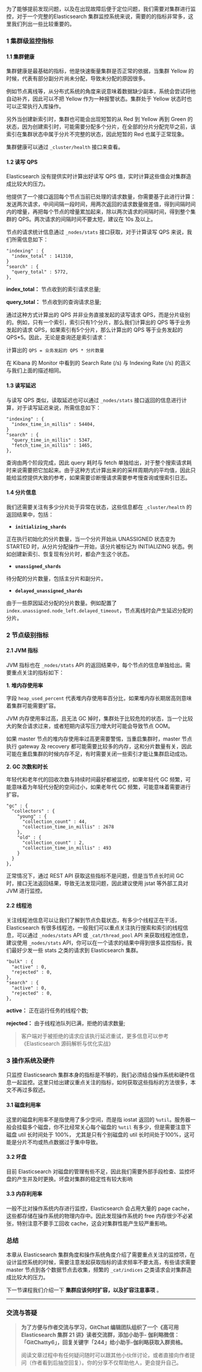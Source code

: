 为了能够提前发现问题，以及在出现故障后便于定位问题，我们需要对集群进行监控，对于一个完整的Elasticsearch
集群监控系统来说，需要的的指标非常多，这里我们列出一些比较重要的。

### 1 集群级监控指标

#### 1.1 集群健康

集群健康是最基础的指标，他是快速衡量集群是否正常的依据，当集群 Yellow 的时候，代表有部分副分片尚未分配，导致未分配的原因很多。

例如节点离线等，从分布式系统的角度来说意味着数据缺少副本，系统会尝试将他自动补齐，因此可以不把 Yellow 作为一种报警状态。集群处于 Yellow
状态时也可以正常执行入库操作。

另外当创建新索引时，集群也可能会出现短暂的从 Red 到 Yellow 再到 Green
的状态，因为创建索引时，可能需要分配多个分片，在全部的分片分配完毕之前，该索引在集群状态中属于分片不完整的状态，因此短暂的 Red 也属于正常现象。

集群健康可以通过 `_cluster/health` 接口来查看。

#### 1.2 读写 QPS

Elasticsearch 没有提供实时计算出好读写 QPS 值，实时计算这些值会对集群造成比较大的压力。

他提供了一个接口返回每个节点当前已处理的请求数量，你需要基于此进行计算：发送两次请求，中间间隔一段时间，用两次返回的请求数量做差值，得到间隔时间内的增量，再把每个节点的增量累加起来，除以两次请求的间隔时间，得到整个集群的
QPS。两次请求的间隔时间不要太短，建议在 10s 及以上。

节点的请求统计信息通过 `_nodes/stats` 接口获取，对于计算读写 QPS 来说，我们所需信息如下：

    
    
    "indexing" : {
      "index_total" : 141310,
    }
    "search" : {
      "query_total" : 5772,
    },
    

**index_total：** 节点收到的索引请求总量;

**query_total：** 节点收到的查询请求总量;

通过这种方式计算出的 QPS 并非业务直接发起的读写请求 QPS，而是分片级别的。例如，只有一个索引，索引只有1个分片，那么我们计算出的 QPS
等于业务发起的请求 QPS，如果索引有5个分片，那么计算出的 QPS 等于业务发起的 QPS*5。因此，无论是查询还是索引请求：

计算出的 `QPS = 业务发起的 QPS * 分片数量`

在 Kibana 的 Monitor 中看到的 Search Rate (/s) 与 Indexing Rate (/s) 的涵义与我们上面的描述相同。

#### 1.3 读写延迟

与读写 QPS 类似，读取延迟也可以通过 `_nodes/stats` 接口返回的信息进行计算，对于读写延迟来说，所需信息如下：

    
    
    "indexing" : {
      "index_time_in_millis" : 54404,
    }
    "search" : {
      "query_time_in_millis" : 5347,
      "fetch_time_in_millis" : 1465,
    },
    

查询由两个阶段完成，因此 query 耗时与 fetch
单独给出，对于整个搜索请求耗时来说需要把它加起来。由于这种方式计算出来的的采样周期内的平均值，因此只能给监控提供大致的参考，如果需要诊断慢请求需要参考慢查询或慢索引日志。

#### 1.4 分片信息

我们还需要关注有多少分片处于异常在状态，这些信息都在 `_cluster/health` 的返回结果中，包括：

  * **`initializing_shards`**

正在执行初始化的分片数量，当一个分片开始从 UNASSIGNED 状态变为 STARTED 时，从分片分配操作一开始，该分片被标记为
INITIALIZING 状态。例如创建新索引、恢复现有分片时，都会产生这个状态。

  * **`unassigned_shards`**

待分配的分片数量，包括主分片和副分片。

  * **`delayed_unassigned_shards`**

由于一些原因延迟分配的分片数量。例如配置了
`index.unassigned.node_left.delayed_timeout`，节点离线时会产生延迟分配的分片。

### 2 节点级别指标

#### 2.1 JVM 指标

JVM 指标也在 `_nodes/stats` API 的返回结果中，每个节点的信息单独给出。需要重点关注的指标如下：

**1\. 堆内存使用率**

字段 `heap_used_percent` 代表堆内存使用率百分比，如果堆内存长期居高则意味着集群可能需要扩容。

JVM 内存使用率过高，且无法 GC 掉时，集群处于比较危险的状态，当一个比较大的聚合请求过来，或者短期内读写压力增大时可能会导致节点 OOM。

如果 master 节点的堆内存使用率过高更需要警惕，当重启集群时，master 节点执行 gateway 及 recovery
都可能需要比较多的内存，这和分片数量有关，因此可能在重启集群的时候内存不足，有时需要关闭一些索引才能让集群启动成功。

**2\. GC 次数和时长**

年轻代和老年代的回收次数与持续时间最好都被监控，如果年轻代 GC 频繁，可能意味着为年轻代分配的空间过小，如果老年代 GC 频繁，可能意味着需要进行扩容。

    
    
    "gc" : {
      "collectors" : {
        "young" : {
          "collection_count" : 44,
          "collection_time_in_millis" : 2678
        },
        "old" : {
          "collection_count" : 2,
          "collection_time_in_millis" : 493
        }
      }
    },
    

正常情况下，通过 REST API 获取这些指标不是问题，但是当节点长时间 GC 时，接口无法返回结果，导致无法发现问题，因此建议使用 jstat
等外部工具对 JVM 进行监控。

#### 2.2 线程池

关注线程池信息可以让我们了解到节点负载状态，有多少个线程正在干活，Elasticsearch
有很多线程池，一般我们可以重点关注执行搜索和索引的线程信息，可以通过 `_nodes/stats` API 或 `_cat/thread_pool` API
来获取线程池信息，建议使用 `_nodes/stats` API，你可以在一个请求的结果中得到很多监控指标，我们最好少发一些 stats 之类的请求到
Elasticsearch 集群。

    
    
    "bulk" : {
      "active" : 0,
      "rejected" : 0,
    },
    "search" : {
      "active" : 0,
      "rejected" : 0,
    },
    

**active：** 正在运行任务的线程个数;

**rejected：** 由于线程池队列已满，拒绝的请求数量;

> 客户端对于被拒绝的请求应该执行延迟重试，更多信息可以参考《Elasticsearch 源码解析与优化实战》

### 3 操作系统及硬件

只监控 Elasticsearch
集群本身的指标是不够的，我们必须结合操作系统和硬件信息一起监控。这里只给出建议重点关注的指标，如何获取这些指标的方法很多，本文不再过多叙述。

#### 3.1 磁盘利用率

这里的磁盘利用率不是指使用了多少空间，而是指 iostat 返回的 `%util`。服务器一般会挂载多个磁盘，你不比经常关心每个磁盘的 `%util`
有多少，但是需要注意下磁盘 util 长时间处于 100%， 尤其是只有个别磁盘的 util 长时间处于100%，这可能是分片不均或热点数据过于集中导致。

#### 3.2 坏盘

目前 Elasticsearch 对磁盘的管理有些不足，因此我们需要外部手段检查、监控坏盘的产生并及时更换。坏盘对集群的稳定性有较大影响

#### 3.3 内存利用率

一般不比对操作系统内存进行监控，Elasticsearch 会占用大量的 page cache，这些都存储在操作系统的物理内存中。因此发现操作系统的
free 内存很少不必紧张，特别注意不要手工回收 cache，这会对集群性能产生较严重影响。

### 总结

本章从 Elasticsearch
集群角度和操作系统角度介绍了需要重点关注的监控项，在设计监控系统的时候，需要注意发起获取指标的请求频率不要太高，有些请求需要 master
节点到各个数据节点去收集，频繁的 `_cat/indices` 之类请求会对集群造成比较大的压力。

下一节课程我们介绍一下 **集群应该何时扩容，以及扩容注意事项** 。

* * *

### 交流与答疑

> **为了方便与作者交流与学习，GitChat 编辑团队组织了一个《高可用 Elasticsearch 集群 21 讲》读者交流群，添加小助手-
> 伽利略微信：「GitChatty6」，回复关键字「244」给小助手-伽利略获取入群资格。**
>
> 阅读文章过程中有任何疑问随时可以跟其他小伙伴讨论，或者直接向作者提问（作者看到后抽空回复）。你的分享不仅帮助他人，更会提升自己。

